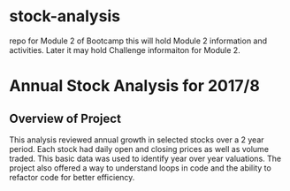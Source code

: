 # stock-analysis
repo for Module 2 of Bootcamp
this will hold Module 2 information and activities.   Later it may hold Challenge informaiton for Module 2.
# Annual Stock Analysis for 2017/8

## Overview of Project
This analysis reviewed annual growth in selected stocks over a 2 year period.  Each stock had daily open and closing prices as well as volume traded.   This basic data was used to identify year over year valuations.
The project also offered a way to understand loops in code and the ability to refactor code for better efficiency.
